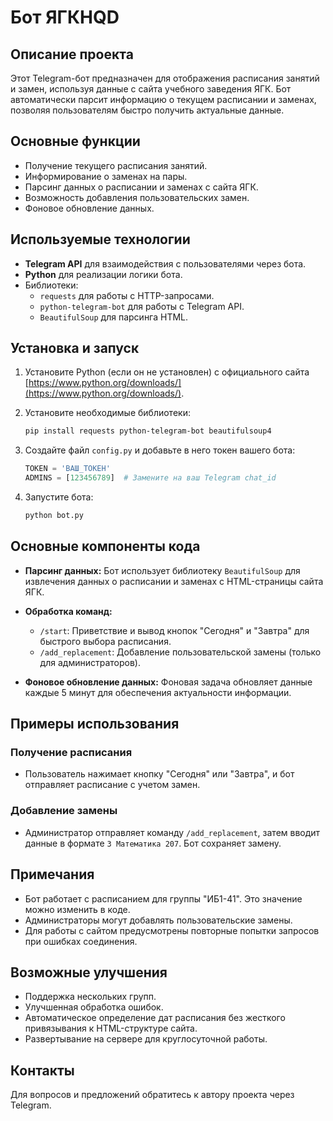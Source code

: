 # Бот ЯГКHQD

## Описание проекта
Этот Telegram-бот предназначен для отображения расписания занятий и замен, используя данные с сайта учебного заведения ЯГК. Бот автоматически парсит информацию о текущем расписании и заменах, позволяя пользователям быстро получить актуальные данные.

## Основные функции
- Получение текущего расписания занятий.
- Информирование о заменах на пары.
- Парсинг данных о расписании и заменах с сайта ЯГК.
- Возможность добавления пользовательских замен.
- Фоновое обновление данных.

## Используемые технологии
- **Telegram API** для взаимодействия с пользователями через бота.
- **Python** для реализации логики бота.
- Библиотеки:
  - `requests` для работы с HTTP-запросами.
  - `python-telegram-bot` для работы с Telegram API.
  - `BeautifulSoup` для парсинга HTML.

## Установка и запуск

1. Установите Python (если он не установлен) с официального сайта [https://www.python.org/downloads/](https://www.python.org/downloads/).

2. Установите необходимые библиотеки:
   ```bash
   pip install requests python-telegram-bot beautifulsoup4
   ```

3. Создайте файл `config.py` и добавьте в него токен вашего бота:
   ```python
   TOKEN = 'ВАШ_ТОКЕН'
   ADMINS = [123456789]  # Замените на ваш Telegram chat_id
   ```

4. Запустите бота:
   ```bash
   python bot.py
   ```

## Основные компоненты кода

- **Парсинг данных:**
  Бот использует библиотеку `BeautifulSoup` для извлечения данных о расписании и заменах с HTML-страницы сайта ЯГК.

- **Обработка команд:**
  - `/start`: Приветствие и вывод кнопок "Сегодня" и "Завтра" для быстрого выбора расписания.
  - `/add_replacement`: Добавление пользовательской замены (только для администраторов).

- **Фоновое обновление данных:**
  Фоновая задача обновляет данные каждые 5 минут для обеспечения актуальности информации.

## Примеры использования

### Получение расписания
- Пользователь нажимает кнопку "Сегодня" или "Завтра", и бот отправляет расписание с учетом замен.

### Добавление замены
- Администратор отправляет команду `/add_replacement`, затем вводит данные в формате `3 Математика 207`. Бот сохраняет замену.

## Примечания
- Бот работает с расписанием для группы "ИБ1-41". Это значение можно изменить в коде.
- Администраторы могут добавлять пользовательские замены.
- Для работы с сайтом предусмотрены повторные попытки запросов при ошибках соединения.

## Возможные улучшения
- Поддержка нескольких групп.
- Улучшенная обработка ошибок.
- Автоматическое определение дат расписания без жесткого привязывания к HTML-структуре сайта.
- Развертывание на сервере для круглосуточной работы.

## Контакты
Для вопросов и предложений обратитесь к автору проекта через Telegram.

